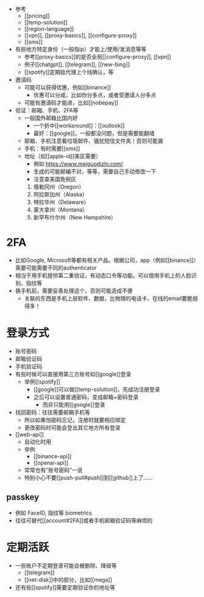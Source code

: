 - 参考
  - [[pricing]]
  - [[temp-solution]]
  - [[region-language]]
  - [[vpn]], [[proxy-basics]], [[configure-proxy]]
  - [[sms]]
- 有些地方特定身份（一般指ip）才能上/使用/发消息等等
  - 参考[[proxy-basics]]的是否全局[[configure-proxy]], [[vpn]]
  - 例子[[chatgpt]], [[telegram]], [[new-bing]]
  - [[spotify]]定期挂代理上个线确认，等
- 邀请码
  - 可能可以获得优惠，例如[[binance]]
    - 优惠可以分成，比如你分多点，或者受邀请人分多点
  - 可能有邀请码才能进，比如[[nobepay]]
- 验证：邮箱、手机、2FA等
  - 一般国外邮箱比国内好
    - 一个折中[[workaround]]：[[outlook]]
    - 最好：[[google]]，一般都没问题，但是需要能翻墙
  - 邮箱、手机注意看垃圾邮件、骚扰短信文件夹！否则可能漏
  - 手机：有时需要[[sms]]
  - 地址（如[[apple-id]]美区需要）
    - 例如 https://www.meiguodizhi.com/
    - 生成的可能邮编不对，等等，需要自己手动修改一下
    - 注意查美国免税区
    1. 俄勒冈州（Oregon）
    2. 阿拉斯加州（Alaska）
    3. 特拉华州（Delaware）
    4. 蒙大拿州（Montana）
    5. 新罕布什尔州（New Hampshire）
# 2FA
- 比如Google, Microsoft等都有相关产品。根据公司，app（例如[[binance]]）需要可能需要不同的authenticator
- 相当于用手机提供第二重验证，有动态口令等功能。可以借用手机上的人脸识别、指纹等
- 换手机前，需要妥善处理这个，否则可能造成不便
  - 关联的东西是手机上层软件、数据，比物理的电话卡、在线的email要脆弱得多！

# 登录方式
- 账号密码
- 邮箱验证码
- 手机验证码
- 有些时候可以直接用第三方账号如[[google]]登录
  - 举例[[spotify]]
    - [[google]]可以做[[temp-solution]]，先成功注册登录
    - 之后可以设置普通密码，变成邮箱+密码登录
      - 而非只能用[[google]]登录
- 找回密码：往往需要邮箱手机等
  - 所以如果怕密码忘记，注册时就要相应绑定
  - 更改密码时可能会登出其它地方所有登录
- [[web-api]]
  - 自动化时用
  - 举例
    - [[binance-api]]
    - [[openai-api]]
  - 常常也有“账号密码”一说
  - 特别小心不要[[push-pull#push]]到[[github]]上了……
## passkey
- 例如 FaceID, 指纹等 biometrics
- 往往可替代[[account#2FA]]或者手机邮箱验证码等麻烦的
# 定期活跃
  - 一些账户不定期登录可能会被删除、降级等
    - [[telegram]]
    - [[net-disk]]中的部分，比如[[mega]]
  - 还有些[[spotify]]需要定期验证你的地址等